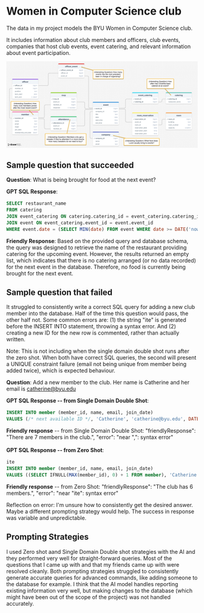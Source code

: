 # Women in Computer Science club

The data in my project models the BYU Women in Computer Science club. 

It includes information about club members and officers, club events, companies that host club events, event catering, and relevant information about event participation.

<img src="schema_wics.png">


## Sample question that succeeded

**Question**: What is being brought for food at the next event?

**GPT SQL Response**:
```sql
SELECT restaurant_name 
FROM catering
JOIN event_catering ON catering.catering_id = event_catering.catering_id 
JOIN event ON event_catering.event_id = event.event_id 
WHERE event.date = (SELECT MIN(date) FROM event WHERE date >= DATE('now'));
```

**Friendly Response**: Based on the provided query and database schema, the query was designed to retrieve the name of the restaurant providing catering for the upcoming event. However, the results returned an empty list, which indicates that there is no catering arranged (or no data recorded) for the next event in the database. Therefore, no food is currently being brought for the next event.




## Sample question that failed
It struggled to consistently write a correct SQL query for adding a new club member into the database. Half of the time this question would pass, the other half not. Some common errors are: (1) the string "ite" is generated before the INSERT INTO statement, throwing a syntax error. And (2) creating a new ID for the new row is commented, rather than actually written. 

Note: This is not including when the single domain double shot runs after the zero shot. When both have correct SQL queries, the second will present a UNIQUE constraint failure (email not being unique from member being added twice), which is expected behaviour. 


**Question**: Add a new member to the club. Her name is Catherine and her email is catherine@byu.edu

**GPT SQL Response -- from Single Domain Double Shot**:
```sql
INSERT INTO member (member_id, name, email, join_date) 
VALUES (/* next available ID */, 'Catherine', 'catherine@byu.edu', DATE('now'));
```

**Friendly response** -- from Single Domain Double Shot: 
      "friendlyResponse": "There are 7 members in the club.",
      "error": "near \",\": syntax error"
<br><br>
**GPT SQL Response -- from Zero Shot**:
```sql
ite
INSERT INTO member (member_id, name, email, join_date) 
VALUES ((SELECT IFNULL(MAX(member_id), 0) + 1 FROM member), 'Catherine', 'catherine@byu.edu', DATE('now'));
```

**Friendly response** -- from Zero Shot: 
      "friendlyResponse": "The club has 6 members.",
      "error": "near \"ite\": syntax error"


Reflection on error: I'm unsure how to consistently get the desired answer. Maybe a different prompting strategy would help. The success in response was variable and unpredictable. 

## Prompting Strategies
I used Zero shot aand Single Domain Double shot strategies with the AI and they performed very well for straight-forward queries. Most of the questions that I came up with and that my friends came up with were resolved cleanly. Both prompting strategies struggled to consistently generate accurate queries for advanced commands, like adding someone to the database for example. I think that the AI model handles reporting existing information very well, but making changes to the database (which might have been out of the scope of the project) was not handled accurately. 
